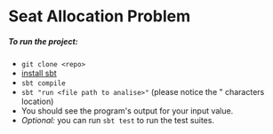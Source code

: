Seat Allocation Problem
=======================

##### To run the project:
* `git clone <repo>`
* [install sbt](http://www.scala-sbt.org/0.13/docs/Setup.html)
* `sbt compile`
* `sbt "run <file path to analise>"` (please notice the " characters location)
* You should see the program's output for your input value.
* *Optional:* you can run `sbt test` to run the test suites.